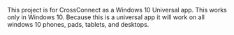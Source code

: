 This project is for CrossConnect as a Windows 10 Universal app.  This works only in Windows 10. Because this is a universal app it will work on all windows 10 phones, pads, tablets, and desktops.

